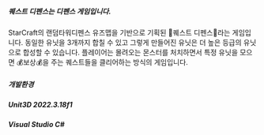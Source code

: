 ##### 퀘스트 디펜스는 디펜스 게임입니다.
StarCraft의 랜덤타워디펜스 유즈맵을 기반으로 기획된 🚧퀘스트 디펜스🚧라는 게임입니다.
동일한 유닛을 3개까지 합칠 수 있고 그렇게 만들어진 유닛은 더 높은 등급의 유닛으로 합성할 수 있습니다.
플레이어는 몰려오는 몬스터를 처치하면서 특정 유닛을 모으면 💰보상💰을 주는 퀘스트들을 클리어하는 방식의 게임입니다.


##### 개발환경
##### Unit3D 2022.3.18f1 
##### Visual Studio C#
